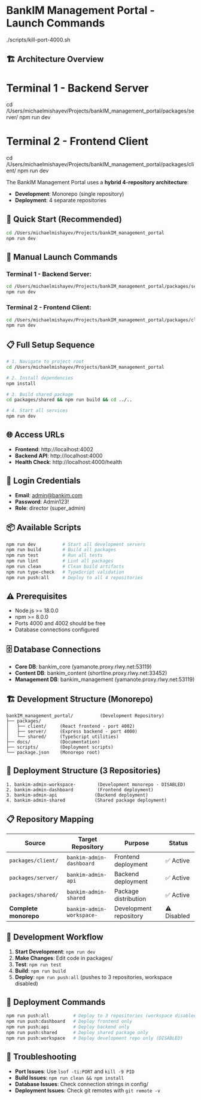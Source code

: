 # BankIM Management Portal - Launch Commands
./scripts/kill-port-4000.sh
## 🏗️ **Architecture Overview**

# Terminal 1 - Backend Server
cd /Users/michaelmishayev/Projects/bankIM_management_portal/packages/server/
npm run dev

# Terminal 2 - Frontend Client  
cd /Users/michaelmishayev/Projects/bankIM_management_portal/packages/client/
npm run dev



The BankIM Management Portal uses a **hybrid 4-repository architecture**:
- **Development**: Monorepo (single repository)
- **Deployment**: 4 separate repositories

## 🚀 **Quick Start (Recommended)**
```bash
cd /Users/michaelmishayev/Projects/bankIM_management_portal
npm run dev
```

## 🔧 **Manual Launch Commands**

### Terminal 1 - Backend Server:
```bash
cd /Users/michaelmishayev/Projects/bankIM_management_portal/packages/server/
npm run dev
```

### Terminal 2 - Frontend Client:
```bash
cd /Users/michaelmishayev/Projects/bankIM_management_portal/packages/client/
npm run dev
```

## 📋 **Full Setup Sequence**
```bash
# 1. Navigate to project root
cd /Users/michaelmishayev/Projects/bankIM_management_portal

# 2. Install dependencies
npm install

# 3. Build shared package
cd packages/shared && npm run build && cd ../..

# 4. Start all services
npm run dev
```

## 🌐 **Access URLs**
- **Frontend**: http://localhost:4002
- **Backend API**: http://localhost:4000
- **Health Check**: http://localhost:4000/health

## 🔑 **Login Credentials**
- **Email**: admin@bankim.com
- **Password**: Admin123!
- **Role**: director (super_admin)

## 📦 **Available Scripts**
```bash
npm run dev          # Start all development servers
npm run build        # Build all packages
npm run test         # Run all tests
npm run lint         # Lint all packages
npm run clean        # Clean build artifacts
npm run type-check   # TypeScript validation
npm run push:all     # Deploy to all 4 repositories
```

## ⚠️ **Prerequisites**
- Node.js >= 18.0.0
- npm >= 8.0.0
- Ports 4000 and 4002 should be free
- Database connections configured

## 🗄️ **Database Connections**
- **Core DB**: bankim_core (yamanote.proxy.rlwy.net:53119)
- **Content DB**: bankim_content (shortline.proxy.rlwy.net:33452)
- **Management DB**: bankim_management (yamanote.proxy.rlwy.net:53119)

## 🏗️ **Development Structure (Monorepo)**
```
bankIM_management_portal/          (Development Repository)
├── packages/
│   ├── client/     (React frontend - port 4002)
│   ├── server/     (Express backend - port 4000)
│   └── shared/     (TypeScript utilities)
├── docs/           (Documentation)
├── scripts/        (Deployment scripts)
└── package.json    (Monorepo root)
```

## 🚀 **Deployment Structure (3 Repositories)**
```
1. bankim-admin-workspace-        (Development monorepo - DISABLED)
2. bankim-admin-dashboard         (Frontend deployment)
3. bankim-admin-api              (Backend deployment)
4. bankim-admin-shared           (Shared package deployment)
```

## 📋 **Repository Mapping**
| **Source** | **Target Repository** | **Purpose** | **Status** |
|------------|----------------------|-------------|------------|
| `packages/client/` | `bankim-admin-dashboard` | Frontend deployment | ✅ Active |
| `packages/server/` | `bankim-admin-api` | Backend deployment | ✅ Active |
| `packages/shared/` | `bankim-admin-shared` | Package distribution | ✅ Active |
| **Complete monorepo** | `bankim-admin-workspace-` | Development repository | ⚠️ Disabled |

## 🎯 **Development Workflow**
1. **Start Development**: `npm run dev`
2. **Make Changes**: Edit code in packages/
3. **Test**: `npm run test`
4. **Build**: `npm run build`
5. **Deploy**: `npm run push:all` (pushes to 3 repositories, workspace disabled)

## 🔄 **Deployment Commands**
```bash
npm run push:all         # Deploy to 3 repositories (workspace disabled)
npm run push:dashboard   # Deploy frontend only
npm run push:api         # Deploy backend only
npm run push:shared      # Deploy shared package only
npm run push:workspace   # Deploy development repo only (DISABLED)
```

## 🔧 **Troubleshooting**
- **Port Issues**: Use `lsof -ti:PORT` and `kill -9 PID`
- **Build Issues**: `npm run clean && npm install`
- **Database Issues**: Check connection strings in config/
- **Deployment Issues**: Check git remotes with `git remote -v`